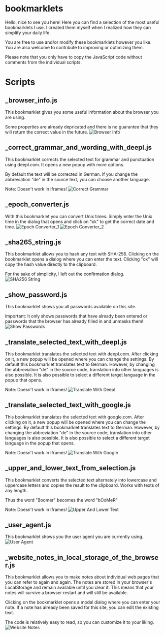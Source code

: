 # bookmarklets

Hello, nice to see you here! Here you can find a selection of the most useful bookmarklets I use. I created them myself when I realized how they can simplify your daily life.

You are free to use and/or modify these bookmarklets however you like. You are also welcome to contribute to improving or optimizing them.

Please note that you only have to copy the JavaScript code without comments from the individual scripts.

# Scripts
## _browser_info.js
This bookmarklet gives you some useful information about the browser you are using. 

Some properties are already depricated and there is no guarantee that they will return the correct value in the future.
![Browser Info](screenshots/_browser_info.png "Browser Info")

## _correct_grammar_and_wording_with_deepl.js
This bookmarklet corrects the selected text for grammar and punctuation using deepl.com. It opens a new popup with more options. 

By default the text will be corrected in German. If you change the abbreviation "de" in the source text, you can choose another language.

Note: Doesn't work in iframes!
![Correct Grammar](screenshots/_correct_grammar_and_wording_with_deepl.png "Correct Grammar")

## _epoch_converter.js
With this bookmarklet you can convert Unix times. Simply enter the Unix time in the dialog that opens and click on "ok" to get the correct date and time.
![Epoch Converter_1](screenshots/_epoch_converter1.png "Epoch Converter")
![Epoch Converter_2](screenshots/_epoch_converter2.png "Epoch Converter")

## _sha265_string.js
This bookmarklet allows you to hash any text with SHA-256. Clicking on the bookmarklet opens a dialog where you can enter the text. Clicking "ok" will copy the hash value directly to the clipboard. 

For the sake of simplicity, I left out the confirmation dialog.
![SHA256 String](screenshots/_sha265_string.png "SHA256 String")

## _show_password.js
This bookmarklet shows you all passwords available on this site. 

Important: It only shows passwords that have already been entered or passwords that the browser has already filled in and unmasks them!
![Show Passwords](screenshots/_show_password.png "Show Passwords")

## _translate_selected_text_with_deepl.js
This bookmarklet translates the selected text with deepl.com. After clicking on it, a new popup will be opened where you can change the settings. By default this bookmarklet translates text to German. However, by changing the abbreviation "de" in the source code, translation into other languages is also possible. It is also possible to select a different target language in the popup that opens.

Note: Doesn't work in iframes!
![Translate With Deepl](screenshots/_translate_selected_text_with_deepl.png "Translate With Deepl")

## _translate_selected_text_with_google.js
This bookmarklet translates the selected text with google.com. After clicking on it, a new popup will be opened where you can change the settings. By default this bookmarklet translates text to German. However, by changing the abbreviation "de" in the source code, translation into other languages is also possible. It is also possible to select a different target language in the popup that opens.

Note: Doesn't work in iframes!
![Translate With Google](screenshots/_translate_selected_text_with_google.png "Translate With Google")

## _upper_and_lower_text_from_selection.js
This bookmarklet converts the selected text alternately into lowercase and uppercase letters and copies the result to the clipboard. Works with texts of any length.

Thus the word "Boomer" becomes the word "bOoMeR"

Note: Doesn't work in iframes!
![Upper And Lower Text](screenshots/_upper_and_lower_text_from_selection.png "Upper And Lower Text")

## _user_agent.js
This bookmarklet shows you the user agent you are currently using.
![User Agent](screenshots/_user_agent.png "User Agent")

## _website_notes_in_local_storage_of_the_browser.js
This bookmarklet allows you to make notes about individual web pages that you can refer to again and again. The notes are stored in your browser's LocalStorage and remain available until you clear it. This means that your notes will survive a browser restart and will still be available.

Clicking on the bookmarklet opens a modal dialog where you can enter your note. If a note has already been saved for this site, you can edit the existing text.

The code is relatively easy to read, so you can customize it to your liking.
![Website Notes](screenshots/_website_notes_in_local_storage_of_the_browser.png "Website Notes")
